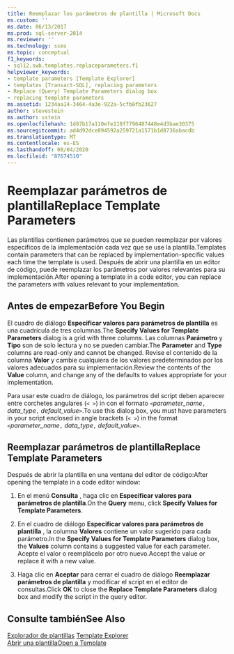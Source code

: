 ```yaml
---
title: Reemplazar los parámetros de plantilla | Microsoft Docs
ms.custom: ''
ms.date: 06/13/2017
ms.prod: sql-server-2014
ms.reviewer: ''
ms.technology: ssms
ms.topic: conceptual
f1_keywords:
- sql12.swb.templates.replaceparameters.f1
helpviewer_keywords:
- template parameters [Template Explorer]
- templates [Transact-SQL], replacing parameters
- Replace (Query) Template Parameters dialog box
- replacing template parameters
ms.assetid: 1234aa14-3464-4a3e-922a-5cfb8fb23627
author: stevestein
ms.author: sstein
ms.openlocfilehash: 1d87b17a110efe118f7796487448e4d3bae30375
ms.sourcegitcommit: ad4d92dce894592a259721a1571b1d8736abacdb
ms.translationtype: MT
ms.contentlocale: es-ES
ms.lasthandoff: 08/04/2020
ms.locfileid: "87674510"
---
```

# <a name="replace-template-parameters"></a><span data-ttu-id="018d9-102">Reemplazar parámetros de plantilla</span><span class="sxs-lookup"><span data-stu-id="018d9-102">Replace Template Parameters</span></span>
  <span data-ttu-id="018d9-103">Las plantillas contienen parámetros que se pueden reemplazar por valores específicos de la implementación cada vez que se use la plantilla.</span><span class="sxs-lookup"><span data-stu-id="018d9-103">Templates contain parameters that can be replaced by implementation-specific values each time the template is used.</span></span> <span data-ttu-id="018d9-104">Después de abrir una plantilla en un editor de código, puede reemplazar los parámetros por valores relevantes para su implementación.</span><span class="sxs-lookup"><span data-stu-id="018d9-104">After opening a template in a code editor, you can replace the parameters with values relevant to your implementation.</span></span>  
  
## <a name="before-you-begin"></a><span data-ttu-id="018d9-105">Antes de empezar</span><span class="sxs-lookup"><span data-stu-id="018d9-105">Before You Begin</span></span>  
 <span data-ttu-id="018d9-106">El cuadro de diálogo **Especificar valores para parámetros de plantilla** es una cuadrícula de tres columnas.</span><span class="sxs-lookup"><span data-stu-id="018d9-106">The **Specify Values for Template Parameters** dialog is a grid with three columns.</span></span> <span data-ttu-id="018d9-107">Las columnas **Parámetro** y **Tipo** son de solo lectura y no se pueden cambiar.</span><span class="sxs-lookup"><span data-stu-id="018d9-107">The **Parameter** and **Type** columns are read-only and cannot be changed.</span></span> <span data-ttu-id="018d9-108">Revise el contenido de la columna **Valor** y cambie cualquiera de los valores predeterminados por los valores adecuados para su implementación.</span><span class="sxs-lookup"><span data-stu-id="018d9-108">Review the contents of the **Value** column, and change any of the defaults to values appropriate for your implementation.</span></span>  
  
 <span data-ttu-id="018d9-109">Para usar este cuadro de diálogo, los parámetros del script deben aparecer entre corchetes angulares (`< >`) in con el formato `<`*parameter_name*`,` *data_type*`,` *default_value*`>`.</span><span class="sxs-lookup"><span data-stu-id="018d9-109">To use this dialog box, you must have parameters in your script enclosed in angle brackets (`< >`) in the format `<`*parameter_name*`,` *data_type*`,` *default_value*`>`.</span></span>  
  
## <a name="replace-template-parameters"></a><span data-ttu-id="018d9-110">Reemplazar parámetros de plantilla</span><span class="sxs-lookup"><span data-stu-id="018d9-110">Replace Template Parameters</span></span>  
 <span data-ttu-id="018d9-111">Después de abrir la plantilla en una ventana del editor de código:</span><span class="sxs-lookup"><span data-stu-id="018d9-111">After opening the template in a code editor window:</span></span>  
  
1.  <span data-ttu-id="018d9-112">En el menú **Consulta** , haga clic en **Especificar valores para parámetros de plantilla**.</span><span class="sxs-lookup"><span data-stu-id="018d9-112">On the **Query** menu, click **Specify Values for Template Parameters**.</span></span>  
  
2.  <span data-ttu-id="018d9-113">En el cuadro de diálogo **Especificar valores para parámetros de plantilla** , la columna **Valores** contiene un valor sugerido para cada parámetro.</span><span class="sxs-lookup"><span data-stu-id="018d9-113">In the **Specify Values for Template Parameters** dialog box, the **Values** column contains a suggested value for each parameter.</span></span> <span data-ttu-id="018d9-114">Acepte el valor o reemplácelo por otro nuevo.</span><span class="sxs-lookup"><span data-stu-id="018d9-114">Accept the value or replace it with a new value.</span></span>  
  
3.  <span data-ttu-id="018d9-115">Haga clic en **Aceptar** para cerrar el cuadro de diálogo **Reemplazar parámetros de plantilla** y modificar el script en el editor de consultas.</span><span class="sxs-lookup"><span data-stu-id="018d9-115">Click **OK** to close the **Replace Template Parameters** dialog box and modify the script in the query editor.</span></span>  
  
## <a name="see-also"></a><span data-ttu-id="018d9-116">Consulte también</span><span class="sxs-lookup"><span data-stu-id="018d9-116">See Also</span></span>  
 <span data-ttu-id="018d9-117">[Explorador de plantillas](template-explorer.md) </span><span class="sxs-lookup"><span data-stu-id="018d9-117">[Template Explorer](template-explorer.md) </span></span>  
 [<span data-ttu-id="018d9-118">Abrir una plantilla</span><span class="sxs-lookup"><span data-stu-id="018d9-118">Open a Template</span></span>](open-a-template.md)  
  
  
